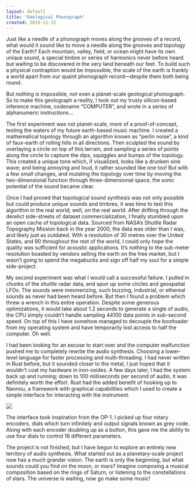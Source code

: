 ```yaml
---
layout: default
title: "Geological Phonograph"
created: 2019-12-12
---
```


Just like a needle of a phonograph moves along the grooves of a record, what would it sound like to move a needle along the grooves and topology of the Earth? Each mountain, valley, field, or ocean might have its own unique sound, a special timbre or series of harmonics never before heard but waiting to be discovered in the very land beneath our feet. To build such a physical contraption would be impossible, the scale of the earth is frankly a world apart from our quaint phonograph record—despite them both being round.

But nothing is impossible, not even a planet-scale geological phonograph. So to make this geolograph a reality, I took out my trusty silicon-based inference machine, codename “COMPUTER”, and wrote in a series of alphanumeric instructions...

The first experiment was not planet-scale, more of a proof-of-concept, testing the waters of my future earth-based music machine. I created a mathematical topology through an algorithm known as “perlin noise”, a kind of faux-earth of rolling hills in all directions. Then sculpted the sound by overlaying a circle on top of this terrain, and sampling a series of points along the circle to capture the dips, squiggles and bumps of the topology. This created a unique tone which, if visualized, looks like a drunken sine wave; and being annoying and loud, it rather sounded like one too! But with a few small changes, and mutating the topology over time by moving the two-dimensional function through three-dimensional space, the sonic potential of the sound became clear.

Once I had proved that topological sound synthesis was not only possible but could produce unique sounds and timbres, it was time to test this algorithm in the real world; well, *on* the real world. After drifting through the derelict side-streets of dataset commercialization, I finally stumbled upon an open cache of topological data. Sourced from NASA’s Shuttle Radar Topography Mission back in the year 2000, the data was older than I was, and likely just as outdated. With a resolution of 30 metres over the United States, and 90 throughout the rest of the world, I could only hope the quality was sufficient for acoustic applications. It’s nothing to the sub-meter resolution boasted by vendors selling the earth on the free market, but I wasn’t going to spend the megabucks and sign off half my soul for a simple side-project.

My second experiment was what I would call a successful failure. I pulled in chunks of the shuttle radar data, and spun up some circles and geospatial LFOs. The sounds were mesmerizing, such buzzing, industrial, or ethereal sounds as never had been heard before. But then I found a problem which threw a wrench in this entire operation. Despite some generous optimizations, it would take about 1.2 seconds to generate a single of audio, the CPU simply couldn’t handle sampling 44100 data points in sub-second speed. On top of this I have somehow managed to decouple the bootloader from my operating system and have temporarily lost access to half the computer. Oh well.

I had been looking for an excuse to start over and the computer malfunction pushed me to completely rewrite the audio synthesis. Choosing a lower-level language for faster processing and multi-threading. I had never written in Rust before, but it sounded closer to the metal, I just hoped that it wouldn’t coat my hardware in iron-oxides. A few days later, I had the system back up and running; down to 100 milliseconds per second of audio, it was definitely worth the effort. Rust had the added benefit of hooking up to Nannou, a framework with graphical capabilities which I used to create a simple interface for interacting with the instrument.

![](/images/geological-phonograph.png)

The interface took inspiration from the OP-1. I picked up four rotary encoders, dials which turn infinitely and output signals known as grey code. Along with each encoder doubling up as a button, this gave me the ability to use four dials to control 16 different parameters.

The project is not finished, but I have begun to explore an entirely new territory of audio synthesis. What started out as a planetary-scale project now has a much grander vision. The earth is only the beginning, but what sounds could you find on the moon, or mars? Imagine composing a musical composition based on the rings of Saturn, or listening to the constellations of stars. The universe is waiting, now go make some music!